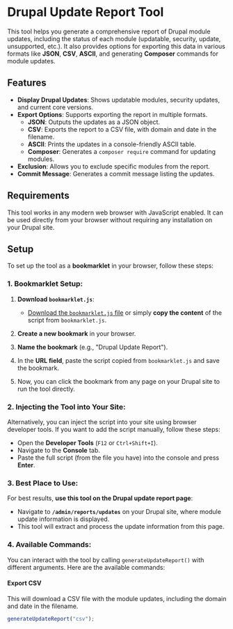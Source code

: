 # Drupal Update Report Tool

This tool helps you generate a comprehensive report of Drupal module updates, including the status of each module (updatable, security, update, unsupported, etc.). It also provides options for exporting this data in various formats like **JSON**, **CSV**, **ASCII**, and generating **Composer** commands for module updates.

## Features

- **Display Drupal Updates**: Shows updatable modules, security updates, and current core versions.
- **Export Options**: Supports exporting the report in multiple formats.
    - **JSON**: Outputs the updates as a JSON object.
    - **CSV**: Exports the report to a CSV file, with domain and date in the filename.
    - **ASCII**: Prints the updates in a console-friendly ASCII table.
    - **Composer**: Generates a `composer require` command for updating modules.
- **Exclusion**: Allows you to exclude specific modules from the report.
- **Commit Message**: Generates a commit message listing the updates.

## Requirements

This tool works in any modern web browser with JavaScript enabled. It can be used directly from your browser without requiring any installation on your Drupal site.

## Setup

To set up the tool as a **bookmarklet** in your browser, follow these steps:

### 1. **Bookmarklet Setup**:

1. **Download `bookmarklet.js`**:
    - [Download the `bookmarklet.js` file](#) or simply **copy the content** of the script from `bookmarklet.js`.

2. **Create a new bookmark** in your browser.
3. **Name the bookmark** (e.g., "Drupal Update Report").
4. In the **URL field**, paste the script copied from `bookmarklet.js` and save the bookmark.

5. Now, you can click the bookmark from any page on your Drupal site to run the tool directly.

### 2. **Injecting the Tool into Your Site**:

Alternatively, you can inject the script into your site using browser developer tools. If you want to add the script manually, follow these steps:

- Open the **Developer Tools** (`F12` or `Ctrl+Shift+I`).
- Navigate to the **Console** tab.
- Paste the full script (from the file you have) into the console and press **Enter**.

### 3. **Best Place to Use**:

For best results, **use this tool on the Drupal update report page**:
- Navigate to **`/admin/reports/updates`** on your Drupal site, where module update information is displayed.
- This tool will extract and process the update information from this page.

### 4. **Available Commands**:

You can interact with the tool by calling `generateUpdateReport()` with different arguments. Here are the available commands:

#### Export CSV

This will download a CSV file with the module updates, including the domain and date in the filename.

```javascript
generateUpdateReport("csv");
